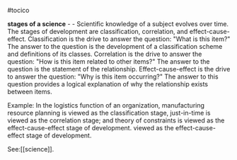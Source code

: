 #tocico

<b>stages of a science</b> - - Scientific knowledge of a subject evolves over time. The stages of development are classification, correlation, and effect-cause-effect.  Classification is the drive to answer the question: "What is this item?"  The answer to the question is the development of a classification scheme and definitions of its classes. Correlation is the drive to answer the question: "How is this item related to other items?" The answer to the question is the statement of the relationship.  Effect-cause-effect is the drive to answer the question: "Why is this item occurring?"  The answer to this question provides a logical explanation of why the relationship exists between items.
  
Example: In the logistics function of an organization, manufacturing resource planning is viewed as the classification stage, just-in-time is viewed as the correlation stage; and theory of constraints is viewed as the effect-cause-effect stage of development.
viewed as the effect-cause-effect stage of development.




See:[[science]].
